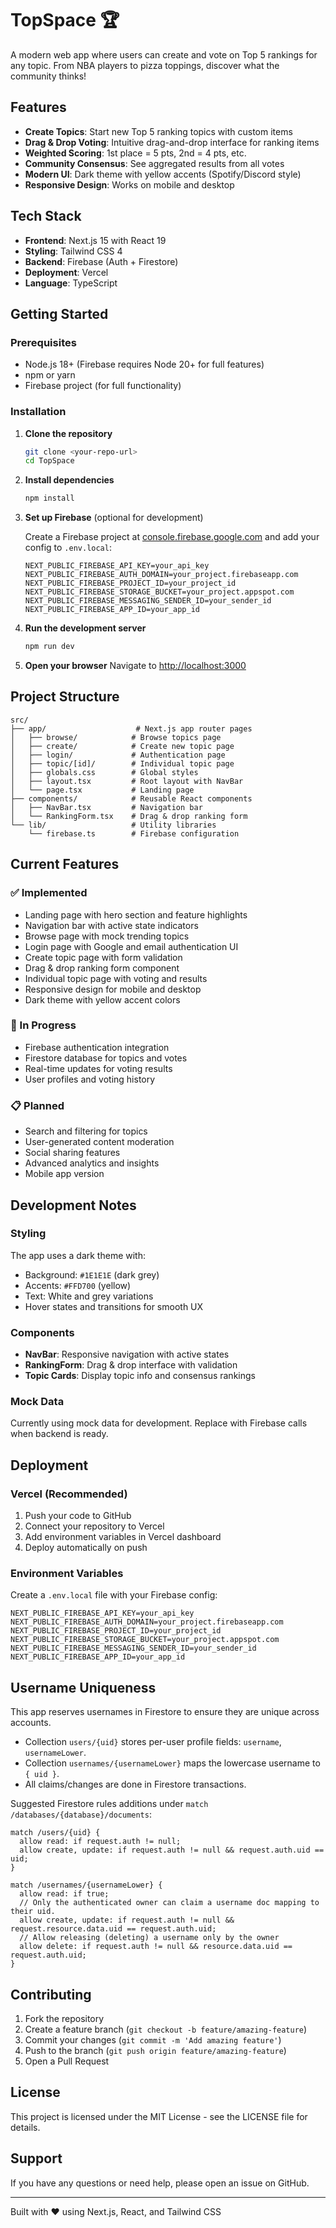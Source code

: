 # TopSpace 🏆

A modern web app where users can create and vote on Top 5 rankings for any topic. From NBA players to pizza toppings, discover what the community thinks!

## Features

- **Create Topics**: Start new Top 5 ranking topics with custom items
- **Drag & Drop Voting**: Intuitive drag-and-drop interface for ranking items
- **Weighted Scoring**: 1st place = 5 pts, 2nd = 4 pts, etc.
- **Community Consensus**: See aggregated results from all votes
- **Modern UI**: Dark theme with yellow accents (Spotify/Discord style)
- **Responsive Design**: Works on mobile and desktop

## Tech Stack

- **Frontend**: Next.js 15 with React 19
- **Styling**: Tailwind CSS 4
- **Backend**: Firebase (Auth + Firestore)
- **Deployment**: Vercel
- **Language**: TypeScript

## Getting Started

### Prerequisites

- Node.js 18+ (Firebase requires Node 20+ for full features)
- npm or yarn
- Firebase project (for full functionality)

### Installation

1. **Clone the repository**
   ```bash
   git clone <your-repo-url>
   cd TopSpace
   ```

2. **Install dependencies**
   ```bash
   npm install
   ```

3. **Set up Firebase** (optional for development)
   
   Create a Firebase project at [console.firebase.google.com](https://console.firebase.google.com) and add your config to `.env.local`:
   ```
   NEXT_PUBLIC_FIREBASE_API_KEY=your_api_key
   NEXT_PUBLIC_FIREBASE_AUTH_DOMAIN=your_project.firebaseapp.com
   NEXT_PUBLIC_FIREBASE_PROJECT_ID=your_project_id
   NEXT_PUBLIC_FIREBASE_STORAGE_BUCKET=your_project.appspot.com
   NEXT_PUBLIC_FIREBASE_MESSAGING_SENDER_ID=your_sender_id
   NEXT_PUBLIC_FIREBASE_APP_ID=your_app_id
   ```

4. **Run the development server**
   ```bash
   npm run dev
   ```

5. **Open your browser**
   Navigate to [http://localhost:3000](http://localhost:3000)

## Project Structure

```
src/
├── app/                    # Next.js app router pages
│   ├── browse/            # Browse topics page
│   ├── create/            # Create new topic page
│   ├── login/             # Authentication page
│   ├── topic/[id]/        # Individual topic page
│   ├── globals.css        # Global styles
│   ├── layout.tsx         # Root layout with NavBar
│   └── page.tsx           # Landing page
├── components/            # Reusable React components
│   ├── NavBar.tsx         # Navigation bar
│   └── RankingForm.tsx    # Drag & drop ranking form
└── lib/                   # Utility libraries
    └── firebase.ts        # Firebase configuration
```

## Current Features

### ✅ Implemented
- Landing page with hero section and feature highlights
- Navigation bar with active state indicators
- Browse page with mock trending topics
- Login page with Google and email authentication UI
- Create topic page with form validation
- Drag & drop ranking form component
- Individual topic page with voting and results
- Responsive design for mobile and desktop
- Dark theme with yellow accent colors

### 🚧 In Progress
- Firebase authentication integration
- Firestore database for topics and votes
- Real-time updates for voting results
- User profiles and voting history

### 📋 Planned
- Search and filtering for topics
- User-generated content moderation
- Social sharing features
- Advanced analytics and insights
- Mobile app version

## Development Notes

### Styling
The app uses a dark theme with:
- Background: `#1E1E1E` (dark grey)
- Accents: `#FFD700` (yellow)
- Text: White and grey variations
- Hover states and transitions for smooth UX

### Components
- **NavBar**: Responsive navigation with active states
- **RankingForm**: Drag & drop interface with validation
- **Topic Cards**: Display topic info and consensus rankings

### Mock Data
Currently using mock data for development. Replace with Firebase calls when backend is ready.

## Deployment

### Vercel (Recommended)
1. Push your code to GitHub
2. Connect your repository to Vercel
3. Add environment variables in Vercel dashboard
4. Deploy automatically on push

### Environment Variables
Create a `.env.local` file with your Firebase config:
```
NEXT_PUBLIC_FIREBASE_API_KEY=your_api_key
NEXT_PUBLIC_FIREBASE_AUTH_DOMAIN=your_project.firebaseapp.com
NEXT_PUBLIC_FIREBASE_PROJECT_ID=your_project_id
NEXT_PUBLIC_FIREBASE_STORAGE_BUCKET=your_project.appspot.com
NEXT_PUBLIC_FIREBASE_MESSAGING_SENDER_ID=your_sender_id
NEXT_PUBLIC_FIREBASE_APP_ID=your_app_id
```

## Username Uniqueness

This app reserves usernames in Firestore to ensure they are unique across accounts.

- Collection `users/{uid}` stores per-user profile fields: `username`, `usernameLower`.
- Collection `usernames/{usernameLower}` maps the lowercase username to `{ uid }`.
- All claims/changes are done in Firestore transactions.

Suggested Firestore rules additions under `match /databases/{database}/documents`:

```
match /users/{uid} {
  allow read: if request.auth != null;
  allow create, update: if request.auth != null && request.auth.uid == uid;
}

match /usernames/{usernameLower} {
  allow read: if true;
  // Only the authenticated owner can claim a username doc mapping to their uid.
  allow create, update: if request.auth != null && request.resource.data.uid == request.auth.uid;
  // Allow releasing (deleting) a username only by the owner
  allow delete: if request.auth != null && resource.data.uid == request.auth.uid;
}
```

## Contributing

1. Fork the repository
2. Create a feature branch (`git checkout -b feature/amazing-feature`)
3. Commit your changes (`git commit -m 'Add amazing feature'`)
4. Push to the branch (`git push origin feature/amazing-feature`)
5. Open a Pull Request

## License

This project is licensed under the MIT License - see the LICENSE file for details.

## Support

If you have any questions or need help, please open an issue on GitHub.

---

Built with ❤️ using Next.js, React, and Tailwind CSS
